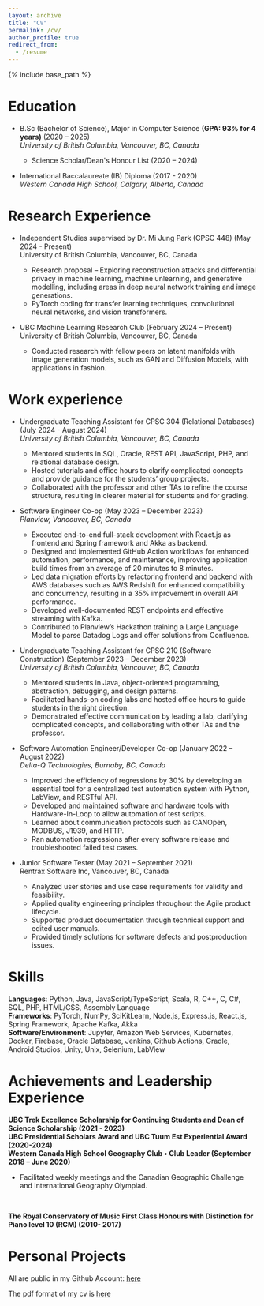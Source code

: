 ```yaml
---
layout: archive
title: "CV"
permalink: /cv/
author_profile: true
redirect_from:
  - /resume
---
```


{% include base_path %}

Education
======
* B.Sc (Bachelor of Science), Major in Computer Science **(GPA: 93% for 4 years)** (2020 – 2025)
  <br> _University of British Columbia, Vancouver, BC, Canada_
  * Science Scholar/Dean's Honour List (2020 – 2024)


* International Baccalaureate (IB) Diploma (2017 - 2020)
  <br> _Western Canada High School, Calgary, Alberta, Canada_

Research Experience
======
* Independent Studies supervised by Dr. Mi Jung Park (CPSC 448) (May 2024 - Present)
  <br> University of British Columbia, Vancouver, BC, Canada
  * Research proposal – Exploring reconstruction attacks and differential privacy in machine learning, machine unlearning, and generative modelling, including areas in deep neural network training and image generations.
  * PyTorch coding for transfer learning techniques, convolutional neural networks, and vision transformers.

* UBC Machine Learning Research Club (February 2024 – Present)
  <br> University of British Columbia, Vancouver, BC, Canada
  * Conducted research with fellow peers on latent manifolds with image generation models, such as GAN and Diffusion Models, with applications in fashion.

Work experience
======
* Undergraduate Teaching Assistant for CPSC 304 (Relational Databases) (July 2024 - August 2024)
  <br> _University of British Columbia, Vancouver, BC, Canada_
  * Mentored students in SQL, Oracle, REST API, JavaScript, PHP, and relational database design.
  * Hosted tutorials and office hours to clarify complicated concepts and provide guidance for the students’ group projects.
  * Collaborated with the professor and other TAs to refine the course structure, resulting in clearer material for students and for grading.

* Software Engineer Co-op (May 2023 – December 2023)
  <br> _Planview, Vancouver, BC, Canada_
  * Executed end-to-end full-stack development with React.js as frontend and Spring framework and Akka as backend.
  * Designed and implemented GitHub Action workflows for enhanced automation, performance, and maintenance, improving application build times from an average of 20 minutes to 8 minutes.
  * Led data migration efforts by refactoring frontend and backend with AWS databases such as AWS Redshift for enhanced compatibility and concurrency, resulting in a 35% improvement in overall API performance.
  * Developed well-documented REST endpoints and effective streaming with Kafka.
  * Contributed to Planview’s Hackathon training a Large Language Model to parse Datadog Logs and offer solutions from Confluence.

* Undergraduate Teaching Assistant for CPSC 210 (Software Construction) (September 2023 – December 2023)
  <br> _University of British Columbia, Vancouver, BC, Canada_
  * Mentored students in Java, object-oriented programming, abstraction, debugging, and design patterns.
  * Facilitated hands-on coding labs and hosted office hours to guide students in the right direction.
  * Demonstrated effective communication by leading a lab, clarifying complicated concepts, and collaborating with other TAs and the professor.

* Software Automation Engineer/Developer Co-op (January 2022 – August 2022)
  <br> _Delta-Q Technologies, Burnaby, BC, Canada_
  * Improved the efficiency of regressions by 30% by developing an essential tool for a centralized test automation system with Python, LabView, and RESTful API.
  * Developed and maintained software and hardware tools with Hardware-In-Loop to allow automation of test scripts.
  * Learned about communication protocols such as CANOpen, MODBUS, J1939, and HTTP.
  * Ran automation regressions after every software release and troubleshooted failed test cases.

* Junior Software Tester (May 2021 – September 2021)
  <br> Rentrax Software Inc, Vancouver, BC, Canada
  * Analyzed user stories and use case requirements for validity and feasibility.
  * Applied quality engineering principles throughout the Agile product lifecycle.
  * Supported product documentation through technical support and edited user manuals.
  * Provided timely solutions for software defects and postproduction issues.
  
Skills
======
**Languages**: Python, Java, JavaScript/TypeScript, Scala, R, C++, C, C#, SQL, PHP, HTML/CSS, Assembly Language
<br>
**Frameworks**: PyTorch, NumPy, SciKitLearn, Node.js, Express.js, React.js, Spring Framework, Apache Kafka, Akka
<br>
**Software/Environment**: Jupyter, Amazon Web Services, Kubernetes, Docker, Firebase, Oracle Database, Jenkins, Github Actions, Gradle, Android Studios, Unity, Unix, Selenium, LabView
  
Achievements and Leadership Experience
======

**UBC Trek Excellence Scholarship for Continuing Students and Dean of Science Scholarship (2021 - 2023)**
<br>
**UBC Presidential Scholars Award and UBC Tuum Est Experiential Award (2020-2024)**
<br>
**Western Canada High School Geography Club • Club Leader (September 2018 – June 2020)**
  * Facilitated weekly meetings and the Canadian Geographic Challenge and International Geography Olympiad.
<br>

**The Royal Conservatory of Music First Class Honours with Distinction for Piano level 10 (RCM) (2010- 2017)**
  
Personal Projects
======

All are public in my Github Account: [here](https://github.com/whalebeavercat)

The pdf format of my cv is [here](https://whalebeavercat.github.io/files/wc_cv.pdf)
